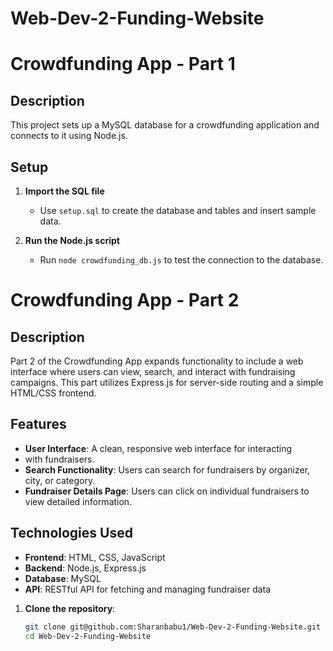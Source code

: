 # Web-Dev-2-Funding-Website
# Crowdfunding App - Part 1

## Description

This project sets up a MySQL database for a crowdfunding application and connects to it using Node.js.

## Setup

1. **Import the SQL file**
   - Use `setup.sql` to create the database and tables and insert sample data.

2. **Run the Node.js script**
   - Run `node crowdfunding_db.js` to test the connection to the database.

# Crowdfunding App - Part 2

## Description

Part 2 of the Crowdfunding App expands functionality to include a web interface where users can view, search, and interact with fundraising campaigns. This part utilizes Express.js for server-side routing and a simple HTML/CSS frontend.

## Features

- **User Interface**: A clean, responsive web interface for interacting
-  with fundraisers.
- **Search Functionality**: Users can search for fundraisers by organizer, city, or category.
- **Fundraiser Details Page**: Users can click on individual fundraisers to view detailed information.

## Technologies Used

- **Frontend**: HTML, CSS, JavaScript
- **Backend**: Node.js, Express.js
- **Database**: MySQL
- **API**: RESTful API for fetching and managing fundraiser data



1. **Clone the repository**:
   ```bash
   git clone git@github.com:Sharanbabu1/Web-Dev-2-Funding-Website.git
   cd Web-Dev-2-Funding-Website

